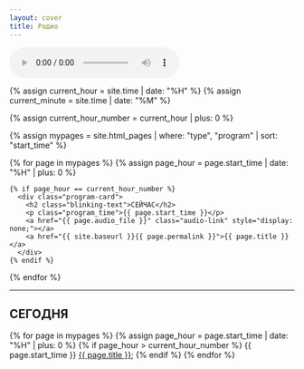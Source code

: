 ```yaml
---
layout: cover
title: Радио
---
```


<!-- Основной градиентный фон -->
<div class="gradient"></div>

<!-- Аудиоплеер, скрытый по умолчанию -->
<audio id="audioPlayer" controls></audio>

<!-- Секция для отображения карточек программ -->
<div id="programsContainer" class="programs-grid">
  <!-- Получаем текущий час -->
  {% assign current_hour = site.time | date: "%H" %}
  {% assign current_minute = site.time | date: "%M" %}

  <!-- Переводим current_hour в число -->
  {% assign current_hour_number = current_hour | plus: 0 %}

  <!-- Цикл по страницам с фильтрацией и сортировкой -->
  {% assign mypages = site.html_pages | where: "type", "program" | sort: "start_time" %}

  <!-- Карточка для текущего часа -->
  {% for page in mypages %}
    {% assign page_hour = page.start_time | date: "%H" | plus: 0 %}

    {% if page_hour == current_hour_number %}
      <div class="program-card">
        <h2 class="blinking-text">СЕЙЧАС</h2>
        <p class="program_time">{{ page.start_time }}</p>
        <a href="{{ page.audio_file }}" class="audio-link" style="display: none;"></a>
        <a href="{{ site.baseurl }}{{ page.permalink }}">{{ page.title }}</a>
      </div>
    {% endif %}
  {% endfor %}

  --- 

  <!-- Карточка для оставшихся программ на сегодня -->
  <div class="program-card">
    <h2>СЕГОДНЯ</h2>
    <p>
      {% for page in mypages %}
        {% assign page_hour = page.start_time | date: "%H" | plus: 0 %}
        {% if page_hour > current_hour_number %}
          <span class="program_time">{{ page.start_time }}</span>
          <a href="{{ site.baseurl }}{{ page.permalink }}">{{ page.title }}</a>;
        {% endif %}
      {% endfor %}
    </p>
  </div>
</div>

<script src="{{ site.baseurl }}/assets/js/audioPlayer.js"></script>

